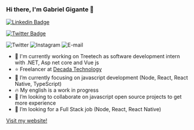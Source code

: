 ### Hi there, I'm Gabriel Gigante 👋

[![Linkedin Badge](https://img.shields.io/badge/-LinkedIn-blue?style=flat-square&logo=Linkedin&logoColor=white&link=https://www.linkedin.com/in/gabriel-gigante/)](https://www.linkedin.com/in/gabriel-gigante/)

[![Twitter Badge](https://img.shields.io/badge/-@gagigante29-blue?style=flat-square&logo=twitter&logoColor=white&link=https://twitter.com/gagigante29)](https://twitter.com/dieegosf) 

![Twitter](https://img.shields.io/badge/-Twitter-blue?style=flat-square&logo=Twitter&logoColor=white&link=https://twitter.com/gagigante29)
![Instagram](https://img.shields.io/badge/-Instagram-ff2b8e?style=flat-square&logo=Instagram&logoColor=white&link=https://www.instagram.com/gag.gg/)
![E-mail](https://img.shields.io/badge/-Email-c14438?style=flat-square&logo=Outlook&logoColor=white&link=mailto:gabriel_gigante@outlook.com)



- 🔭 I'm currently working on Treetech as software development intern with .NET, Asp net core and Vue js
- :star: Freelancer at [Decada Technology](www.decadatech.com)
- 🌱 I’m currently focusing on javascript development (Node, React, React Native, TypeScript)
- :fire: My english is a work in progress
- :rocket: I’m looking to collaborate on javascript open source projects to get more experience
- 🤔 I’m looking for a Full Stack job (Node, React, React Native)

[Visit my website!](https://www.ggportfolio.com.br)
